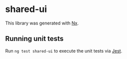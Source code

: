 # shared-ui

This library was generated with [Nx](https://nx.dev).

## Running unit tests

Run `ng test shared-ui` to execute the unit tests via [Jest](https://jestjs.io).
